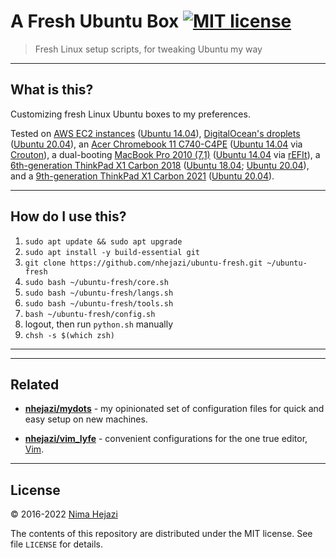 # A Fresh Ubuntu Box [![MIT license](http://img.shields.io/badge/license-MIT-brightgreen.svg)](http://opensource.org/licenses/MIT)

> Fresh Linux setup scripts, for tweaking Ubuntu my way

---

## What is this?

Customizing fresh Linux Ubuntu boxes to my preferences.

Tested on [AWS EC2 instances](https://aws.amazon.com/marketplace/pp/B00JV9JBDS)
([Ubuntu 14.04](http://releases.ubuntu.com/14.04/)), [DigitalOcean's
droplets](https://www.digitalocean.com/products/droplets/) ([Ubuntu
20.04](https://releases.ubuntu.com/20.04/)), an [Acer Chromebook 11
C740-C4PE](http://www.acer.com/ac/en/US/content/model/NX.EF2AA.002) ([Ubuntu
14.04](http://releases.ubuntu.com/14.04/) via
[Crouton](https://github.com/dnschneid/crouton)), a dual-booting [MacBook Pro
2010 (7,1)](https://support.apple.com/kb/sp583?locale=en_US) ([Ubuntu
14.04](http://releases.ubuntu.com/14.04/) via
[rEFIt](http://refit.sourceforge.net/)), a [6th-generation ThinkPad X1
Carbon
2018](https://wiki.archlinux.org/title/Lenovo_ThinkPad_X1_Carbon_(Gen_6))
([Ubuntu 18.04](http://releases.ubuntu.com/18.04/); [Ubuntu
20.04](https://releases.ubuntu.com/20.04/)), and a [9th-generation ThinkPad
X1 Carbon
2021](https://wiki.archlinux.org/title/Lenovo_ThinkPad_X1_Carbon_(Gen_9))
([Ubuntu 20.04](https://releases.ubuntu.com/20.04/)).

---

## How do I use this?

1. `sudo apt update && sudo apt upgrade`
2. `sudo apt install -y build-essential git`
3. `git clone https://github.com/nhejazi/ubuntu-fresh.git ~/ubuntu-fresh`
4. `sudo bash ~/ubuntu-fresh/core.sh`
5. `sudo bash ~/ubuntu-fresh/langs.sh`
6. `sudo bash ~/ubuntu-fresh/tools.sh`
7. `bash ~/ubuntu-fresh/config.sh`
8. logout, then run `python.sh` manually
9. `chsh -s $(which zsh)`


---

---

## Related

* __[nhejazi/mydots](https://github.com/nhejazi/mydots)__ - my opinionated set
    of configuration files for quick and easy setup on new machines.

* __[nhejazi/vim_lyfe](https://github.com/nhejazi/vim_lyfe)__ - convenient
    configurations for the one true editor, [Vim](http://www.vim.org/index.php).

---

## License

&copy; 2016-2022 [Nima Hejazi](https://nimahejazi.org)

The contents of this repository are distributed under the MIT license. See file
`LICENSE` for details.
